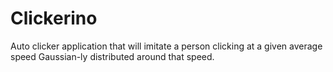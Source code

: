 # Clickerino
Auto clicker application that will imitate a person clicking at a given average speed Gaussian-ly distributed around that speed.
